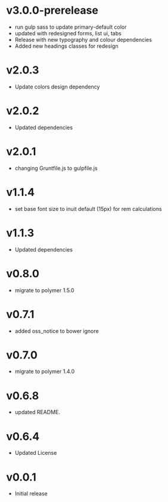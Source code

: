 v3.0.0-prerelease
=================
* run gulp sass to update primary-default color
* updated with redesigned forms, list ui, tabs
* Release with new typography and colour dependencies
* Added new headings classes for redesign

v2.0.3
=================
* Update colors design dependency

v2.0.2
==================
* Updated dependencies

v2.0.1
==================
* changing Gruntfile.js to gulpfile.js

v1.1.4
=================
* set base font size to inuit default (15px) for rem calculations

v1.1.3
=================
* Updated dependencies

v0.8.0
=================
* migrate to polymer 1.5.0

v0.7.1
=================
* added oss_notice to bower ignore

v0.7.0
=================
* migrate to polymer 1.4.0

v0.6.8
==================
* updated README.

v0.6.4
==================
* Updated License

v0.0.1
==================
* Initial release
